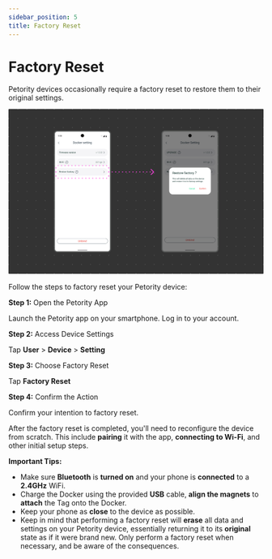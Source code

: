 ```yaml
---
sidebar_position: 5
title: Factory Reset
---
```


# Factory Reset
Petority devices occasionally require a factory reset to restore them to their original settings.

![Restore factory](/img/restore/Restore-Factory.jpg)

Follow the steps to factory reset your Petority device:

**Step 1:** Open the Petority App

Launch the Petority app on your smartphone. Log in to your account.

**Step 2:** Access Device Settings

Tap **User** > **Device** > **Setting**

**Step 3:** Choose Factory Reset

Tap **Factory Reset**

**Step 4:** Confirm the Action

Confirm your intention to factory reset.

After the factory reset is completed, you'll need to reconfigure the device from scratch. This include **pairing** it with the app, **connecting to Wi-Fi**, and other initial setup steps.

**Important Tips:**
+ Make sure **Bluetooth** is **turned on** and your phone is **connected** to a **2.4GHz** WiFi.
+ Charge the Docker using the provided **USB** cable, **align the magnets** to **attach** the Tag onto the Docker.
+ Keep your phone as **close** to the device as possible.
+ Keep in mind that performing a factory reset will **erase** all data and settings on your Petority device, essentially returning it to its **original** state as if it were brand new. Only perform a factory reset when necessary, and be aware of the consequences.